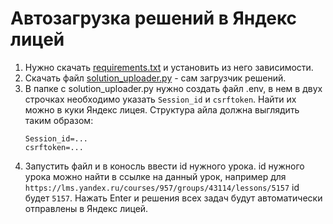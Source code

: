 # Автозагрузка решений в Яндекс лицей
1. Нужно скачать [requirements.txt](requirements.txt) и установить из него зависимости.
2. Скачать файл [solution_uploader.py](Яндекс%20LMS/solution_uploader.py) - сам загрузчик решений.
3. В папке с solution_uploader.py нужно создать файл .env, в нем в двух строчках необходимо указать `Session_id` и `csrftoken`. Найти их можно в куки Яндекс лицея.
   Структура айла должна выглядить таким образом:
   ```
   Session_id=...
   csrftoken=...
   ```
5. Запустить файл и в коносль ввести id нужного урока. id нужного урока можно найти в ссылке на данный урок, например для `https://lms.yandex.ru/courses/957/groups/43114/lessons/5157` id будет `5157`. Нажать Enter и решения всех задач будут автоматически отправлены в Яндекс лицей.
